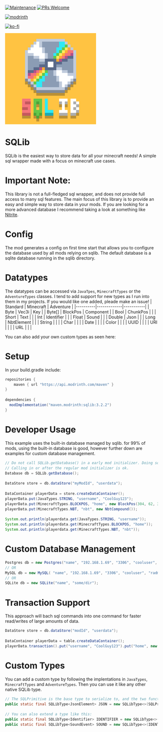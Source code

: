 [![Maintenance](https://img.shields.io/badge/Maintained%3F-yes-green.svg)](https://GitHub.com/Naereen/StrapDown.js/graphs/commit-activity)
[![PRs Welcome](https://img.shields.io/badge/PRs-welcome-brightgreen.svg?style=flat-square)](http://makeapullrequest.com)

[<img alt="modrinth" height="40" src="https://cdn.jsdelivr.net/npm/@intergrav/devins-badges@3/assets/compact/available/modrinth_vector.svg">](https://modrinth.com/plugin/sqlib)

[![ko-fi](https://ko-fi.com/img/githubbutton_sm.svg)](https://ko-fi.com/G2G4DZF4D)

<img src="https://raw.githubusercontent.com/MrNavaStar/SQLib/master/src/main/resources/assets/sqlib/icon.png" width="300" height="300">

# SQLib
SQLib is the easiest way to store data for all your minecraft needs! A simple sql wrapper made with a focus on minecraft use cases.

# Important Note:
This library is not a full-fledged sql wrapper, and does not provide full access to many sql features. 
The main focus of this library is to provide an easy and simple way to store data in your mods.
If you are looking for a more advanced database I recommend taking a look at something like [Nitrite](https://github.com/nitrite/nitrite-java).

# Config
The mod generates a config on first time start that allows you to configure the database used by all mods relying on sqlib. 
The default database is a sqlite database running in the sqlib directory.

# Datatypes
The datatypes can be accessed via `JavaTpes`, `MinecraftTypes` or the `AdventureTypes` classes. I tend to add support for new types as I run into them in my projects. If you would like one added, pleade make an issue!
| Standard | Minecraft   | Adventure |
|----------|-------------|-----------|
| Byte     | Vec3i       | Key       |
| Byte[]   | BlockPos    | Component |
| Bool     | ChunkPos    |           |
| Short    | Text        |           |
| Int      | Identifier  |           |
| Float    | Sound       |           |
| Double   | Json        |           |
| Long     | NbtElement  |           |
| String   |             |           |
| Char     |             |           |
| Date     |             |           |
| Color    |             |           |
| UUID     |             |           |
| URI      |             |           |
| URL      |             |           |

You can also add your own custom types as seen here:

# Setup
In your build.gradle include:
``` gradle
repositories {
    maven { url "https://api.modrinth.com/maven" }
}

dependencies {
  modImplementation("maven.modrinth:sqlib:3.2.2")
}
```

# Developer Usage
This example uses the built-in database managed by sqlib. for 99% of mods, using the built-in database is good, however 
further down are examples for custom database management.
```java
// Do not call SQLib.getDatabase() in a early mod initializer. Doing so will likely crash your mod.
// Calling in or after the regular mod initializer is ok.
Database db = SQLib.getDatabase();

DataStore store = db.dataStore("myModId", "userdata");
        
DataContainer playerData = store.createDataContainer();
playerData.put(JavaTypes.STRING, "username", "CoolGuy123");
playerData.put(MinecraftTypes.BLOCKPOS, "home", new BlockPos(304, 62, 37));
playerData.put(MinecraftTypes.NBT, "nbt", new NbtCompound());

System.out.println(playerdata.get(JavaTypes.STRING, "username"));
System.out.println(playerdata.get(MinecraftTypes.BLOCKPOS, "home"));
System.out.println(playerdata.get(MinecraftTypes.NBT, "nbt"));
```

# Custom Database Management
```java
Postgres db = new Postgres("name", "192.168.1.69", "3306", "cooluser", "radman");
// OR
MySQL db = new MySQL( "name", "192.168.1.69", "3306", "cooluser", "radman");
// OR
SQLite db = new SQLite("name", "some/dir");
```

# Transaction Support
This approach will bach sql commands into one command for faster read/writes of large amounts of data.
```java
DataStore store = db.dataStore("modId", "userdata");

DataContainer playerData = table.createDataContainer();
playerData.transaction().put("username", "CoolGuy123").put("home", new BlockPos(304, 62, 37).commit();
```

# Custom Types
You can add a custom type by following the implentations in `JavaTypes`, `MinecraftTypes` and `AdventureTypes`. Then you can use it like any other native SQLib type.
```java
// The SQLPrimitive is the base type to serialize to, and the two function lambdas are to serialize and deserialize from it
public static final SQLibType<JsonElement> JSON = new SQLibType<>(SQLPrimitive.STRING, JsonElement::toString, JsonParser::parseString);

// You can also extend a type like this:
public static final SQLibType<Identifier> IDENTIFIER = new SQLibType<>(SQLPrimitive.STRING, Identifier::toString, Identifier::tryParse);
public static final SQLibType<SoundEvent> SOUND = new SQLibType<>(IDENTIFIER, SoundEvent::getId, SoundEvent::of);
```
